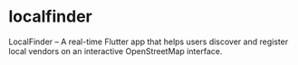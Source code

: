 # localfinder
LocalFinder – A real-time Flutter app that helps users discover and register local vendors on an interactive OpenStreetMap interface.
